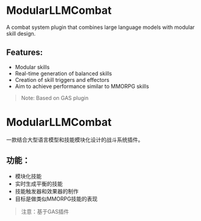 # ModularLLMCombat

A combat system plugin that combines large language models with modular skill design.

## Features:

- Modular skills
- Real-time generation of balanced skills
- Creation of skill triggers and effectors
- Aim to achieve performance similar to MMORPG skills

> Note: Based on GAS plugin


# ModularLLMCombat

一款结合大型语言模型和技能模块化设计的战斗系统插件。

## 功能：

- 模块化技能
- 实时生成平衡的技能
- 技能触发器和效果器的制作
- 目标是做类似MMORPG技能的表现

> 注意：基于GAS插件
